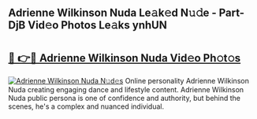 ## Adrienne Wilkinson Nuda Le𝚊k𝚎d N𝚞𝚍e - Part-DjB Vid𝚎o Photos Le𝚊ks ynhUN

# <h2><a href="http://fbdio6b.evod.top/?m=Adrienne+Wilkinson+Nuda">🔗 👉🔴 Adrienne Wilkinson Nuda Vid𝚎o Ph𝚘t𝚘s</a></h2>

[![Adrienne Wilkinson Nuda N𝚞d𝚎s](https://i.imgur.com/8V9OHl7.gif)](http://fbdio6b.evod.top/?m=Adrienne+Wilkinson+Nuda)
Online personality Adrienne Wilkinson Nuda creating engaging dance and lifestyle content. Adrienne Wilkinson Nuda public persona is one of confidence and authority, but behind the scenes, he's a complex and nuanced individual. 
